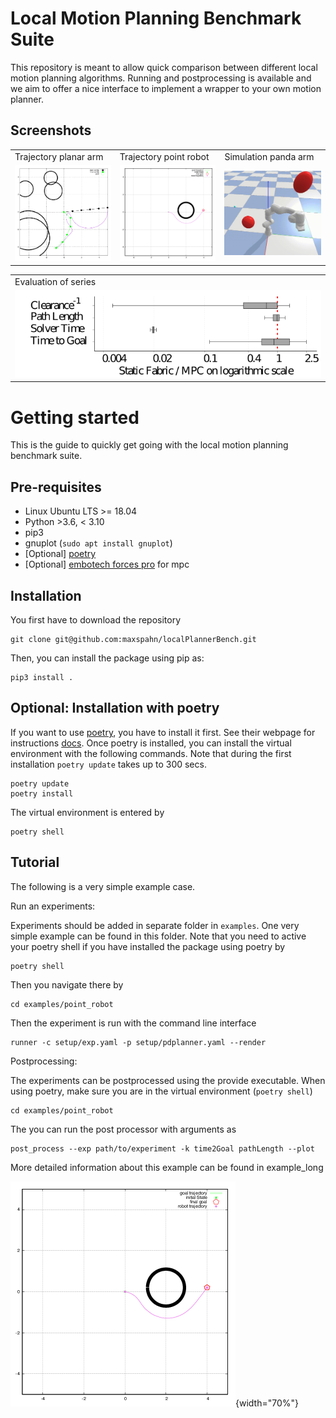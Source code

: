 Local Motion Planning Benchmark Suite
=====================================

This repository is meant to allow quick comparison between different
local motion planning algorithms. Running and postprocessing is
available and we aim to offer a nice interface to implement a wrapper to
your own motion planner.

Screenshots
-----------

<table>
 <tr>
  <td> Trajectory planar arm</td>
  <td> Trajectory point robot</td>
  <td> Simulation panda arm</td>
 </tr>
 <tr>
  <td> <img src="docs/source/img/trajectory_planar_arm.png" width="250"/> </td>
  <td> <img src="docs/source/img/trajectory_point_robot.png" width="250"/> </td>  
  <td> <img src="docs/source/img/trajectory_panda.gif" width="250"/> </td>  
 </tr>
</table>
<table>
 <tr>
  <td> Evaluation of series</td>
 </tr>
 <tr>
  <td> <img src="docs/source/img/results_comparison.png" width="500"/> </td>
 </tr>
</table>

Getting started
===============

This is the guide to quickly get going with the local motion planning
benchmark suite.

Pre-requisites
--------------

-   Linux Ubuntu LTS &gt;= 18.04
-   Python &gt;3.6, &lt; 3.10
-   pip3
-   gnuplot (`sudo apt install gnuplot`)
-   \[Optional\] [poetry](https://python-poetry.org/docs/)
-   \[Optional\] [embotech forces
    pro](https://www.embotech.com/products/forcespro/overview/) for mpc

Installation
------------

You first have to download the repository

``` {.sourceCode .bash}
git clone git@github.com:maxspahn/localPlannerBench.git
```

Then, you can install the package using pip as:

``` {.sourceCode .bash}
pip3 install .
```

Optional: Installation with poetry
----------------------------------

If you want to use [poetry](https://python-poetry.org/docs/), you have
to install it first. See their webpage for instructions
[docs](https://python-poetry.org/docs/). Once poetry is installed, you
can install the virtual environment with the following commands. Note
that during the first installation `poetry update` takes up to 300 secs.

``` {.sourceCode .bash}
poetry update
poetry install
```

The virtual environment is entered by

``` {.sourceCode .bash}
poetry shell
```

Tutorial
--------

The following is a very simple example case.

Run an experiments:

Experiments should be added in separate folder in `examples`. One
very simple example can be found in this folder. Note that you need to
active your poetry shell if you have installed the package using poetry
by

``` {.sourceCode .bash}
poetry shell
```

Then you navigate there by

``` {.sourceCode .bash}
cd examples/point_robot
```

Then the experiment is run with the command line interface

``` {.sourceCode .bash}
runner -c setup/exp.yaml -p setup/pdplanner.yaml --render
```

Postprocessing:

The experiments can be postprocessed using the provide executable. When
using poetry, make sure you are in the virtual environment
(`poetry shell`)

``` {.sourceCode .bash}
cd examples/point_robot
```

The you can run the post processor with arguments as

``` {.sourceCode .bash}
post_process --exp path/to/experiment -k time2Goal pathLength --plot
```

More detailed information about this example can be found in
example\_long

![Example trajectory](docs/source/img/trajectory_point_robot.png){width="70%"}
